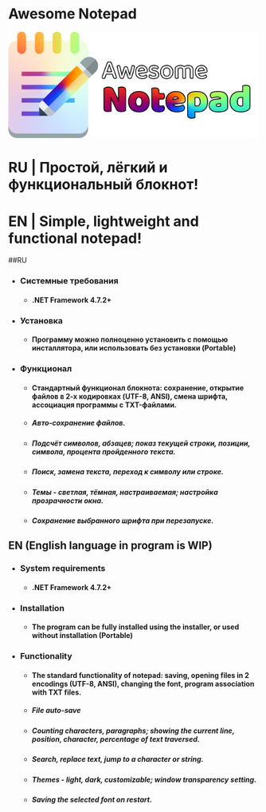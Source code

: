 # Awesome Notepad
![](https://raw.githubusercontent.com/AwesomeLime/AwesomeNotepad/main/.github/ATXT%20icon.png)
# RU | Простой, лёгкий и функциональный блокнот!
# EN | Simple, lightweight and functional notepad!

##RU
- ### Системные требования
	- #### .NET Framework 4.7.2+
- ### Установка
	 - #### Программу можно полноценно установить с помощью инсталлятора, или использовать без установки (Portable)
- ### Функционал
	- #### Стандартный функционал блокнота: сохранение, открытие файлов в 2-х кодировках (UTF-8, ANSI), смена шрифта, ассоциация программы с TXT-файлами.
	- ##### Авто-сохранение файлов.
	- ##### Подсчёт символов, абзацев; показ текущей строки, позиции, символа, процента пройденного текста.
	- ##### Поиск, замена текста, переход к символу или строке.
	- ##### Темы - светлая, тёмная, настраиваемая; настройка прозрачности окна.
	- ##### Сохранение выбранного шрифта при перезапуске.

## EN (English language in program is WIP)
- ### System requirements
	- #### .NET Framework 4.7.2+
- ### Installation
	 - #### The program can be fully installed using the installer, or used without installation (Portable)
- ### Functionality
	- #### The standard functionality of notepad: saving, opening files in 2 encodings (UTF-8, ANSI), changing the font, program association with TXT files.
	- ##### File auto-save
	- ##### Counting characters, paragraphs; showing the current line, position, character, percentage of text traversed.
	- ##### Search, replace text, jump to a character or string.
	- ##### Themes - light, dark, customizable; window transparency setting.
	- ##### Saving the selected font on restart.

